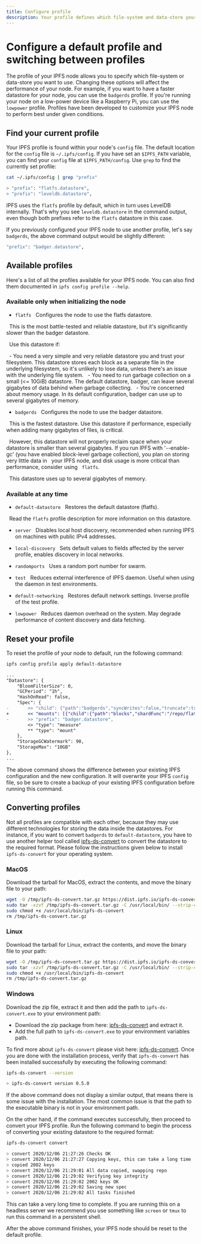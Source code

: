 ```yaml
---
title: Configure profile
description: Your profile defines which file-system and data-store your IPFS node will use, along with other configuration options. Learn how to set, change, and reset your profile.
---
```


# Configure a default profile and switching between profiles

The profile of your IPFS node allows you to specify which file-system or data-store you want to use. Changing these options will affect the performance of your node. For example, if you want to have a faster datastore for your node, you can use the `badgerds` profile. If you're running your node on a low-power device like a Raspberry Pi, you can use the `lowpower` profile. Profiles have been developed to customize your IPFS node to perform best under given conditions.

## Find your current profile

Your IPFS profile is found within your node's `config` file. The default location for the `config` file is `~/.ipfs/config`. If you have set an `$IPFS_PATH` variable, you can find your `config` file at `$IPFS_PATH/config`. Use `grep` to find the currently set profile:

```bash
cat ~/.ipfs/config | grep "prefix"

> "prefix": "flatfs.datastore",
> "prefix": "leveldb.datastore",
```

IPFS uses the `flatfs` profile by default, which in turn uses LevelDB internally. That's why you see `leveldb.datastore` in the command output, even though both prefixes refer to the `flatfs` datastore in this case.

If you previously configured your IPFS node to use another profile, let's say `badgerds`, the above command output would be slightly different:

```bash
"prefix": "badger.datastore",
```

## Available profiles

Here's a list of all the profiles available for your IPFS node. You can also find them documented in `ipfs config profile --help`.

### Available only when initializing the node

- `flatfs`
  Configures the node to use the flatfs datastore.

  This is the most battle-tested and reliable datastore, but it's significantly slower than the badger datastore.

  Use this datastore if:

  - You need a very simple and very reliable datastore you and trust your filesystem. This datastore stores each block as a separate file in the underlying filesystem, so it's unlikely to lose data, unless there's an issue with the underlying file system.
  - You need to run garbage collection on a small (<= 10GiB) datastore. The default datastore, badger, can leave several gigabytes of data behind when garbage collecting.
  - You're concerned about memory usage. In its default configuration, badger can use up to several gigabytes of memory.

- `badgerds`
  Configures the node to use the badger datastore.

  This is the fastest datastore. Use this datastore if performance, especially when adding many gigabytes of files, is critical.

  However, this datastore will not properly reclaim space when your datastore is smaller than several gigabytes. If you run IPFS with '--enable-gc' (you have enabled block-level garbage collection), you plan on storing very little data in
  your IPFS node, and disk usage is more critical than performance, consider using
  `flatfs`.

  This datastore uses up to several gigabytes of memory.

### Available at any time

- `default-datastore`
  Restores the default datastore (flatfs).

  Read the `flatfs` profile description for more information on this datastore.

- `server`
  Disables local host discovery, recommended when running IPFS on machines with public IPv4 addresses.

- `local-discovery`
  Sets default values to fields affected by the server profile, enables discovery in local networks.

- `randomports`
  Uses a random port number for swarm.

- `test`
  Reduces external interference of IPFS daemon. Useful when using the daemon in test environments.

- `default-networking`
  Restores default network settings. Inverse profile of the test profile.

- `lowpower`
  Reduces daemon overhead on the system. May degrade performance of content discovery and data fetching.

## Reset your profile

To reset the profile of your node to default, run the following command:

```diff
ipfs config profile apply default-datastore

...
"Datastore": {
    "BloomFilterSize": 0,
    "GCPeriod": "1h",
    "HashOnRead": false,
    "Spec": {
-       >> "child": {"path":"badgerds","syncWrites":false,"truncate":true,"type":"badgerds"},
+       << "mounts": [{"child":{"path":"blocks","shardFunc":"/repo/flatfs/shard/v1/next-to-last/2","sync":true,"type":"flatfs"},"mountpoint":"/blocks","prefix":"flatfs.datastore","type":"measure"},{"child":{"compression":"none","path":"datastore","type":"levelds"},"mountpoint":"/","prefix":"leveldb.datastore","type":"measure"}],
-       >> "prefix": "badger.datastore",
        <> "type": "measure"
        ** "type": "mount"
    },
    "StorageGCWatermark": 90,
    "StorageMax": "10GB"
},
...
```

The above command shows the difference between your existing IPFS configuration and the new configuration. It will overwrite your IPFS `config` file, so be sure to create a backup of your existing IPFS configuration before running this command.

## Converting profiles

Not all profiles are compatible with each other, because they may use different technologies for storing the data inside the datastores. For instance, if you want to convert `badgerds` to `default-datastore`, you have to use another helper tool called [ipfs-ds-convert](https://dist.ipfs.io/#ipfs-ds-convert) to convert the datastore to the required format. Please follow the instructions given below to install `ipfs-ds-convert` for your operating system.

### MacOS

Download the tarball for MacOS, extract the contents, and move the binary file to your path:

```bash
wget -O /tmp/ipfs-ds-convert.tar.gz https://dist.ipfs.io/ipfs-ds-convert/v0.5.0/ipfs-ds-convert_v0.5.0_darwin-amd64.tar.gz
sudo tar -xzvf /tmp/ipfs-ds-convert.tar.gz -C /usr/local/bin/ --strip-components=1
sudo chmod +x /usr/local/bin/ipfs-ds-convert
rm /tmp/ipfs-ds-convert.tar.gz
```

### Linux

Download the tarball for Linux, extract the contents, and move the binary file to your path:

```bash
wget -O /tmp/ipfs-ds-convert.tar.gz https://dist.ipfs.io/ipfs-ds-convert/v0.5.0/ipfs-ds-convert_v0.5.0_linux-amd64.tar.gz
sudo tar -xzvf /tmp/ipfs-ds-convert.tar.gz -C /usr/local/bin/ --strip-components=1
sudo chmod +x /usr/local/bin/ipfs-ds-convert
rm /tmp/ipfs-ds-convert.tar.gz
```

### Windows

Download the zip file, extract it and then add the path to `ipfs-ds-convert.exe` to your environment path:

- Download the zip package from here: [ipfs-ds-convert](https://dist.ipfs.io/ipfs-ds-convert/v0.5.0/ipfs-ds-convert_v0.5.0_windows-amd64.zip) and extract it.
- Add the full path to `ipfs-ds-convert.exe` to your environment variables path.

To find more about `ipfs-ds-convert` please visit here: [ipfs-ds-convert](https://dist.ipfs.io/#ipfs-ds-convert).
Once you are done with the installation process, verify that `ipfs-ds-convert` has been installed successfully by executing the following command:

```bash
ipfs-ds-convert --version

> ipfs-ds-convert version 0.5.0
```

If the above command does not display a similar output, that means there is some issue with the installation. The most common issue is that the path to the executable binary is not in your environment path.

On the other hand, if the command executes successfully, then proceed to convert your IPFS profile. Run the following command to begin the process of converting your existing datastore to the required format:

```bash
ipfs-ds-convert convert

> convert 2020/12/06 21:27:26 Checks OK
> convert 2020/12/06 21:27:27 Copying keys, this can take a long time
> copied 2002 keys
> convert 2020/12/06 21:29:01 All data copied, swapping repo
> convert 2020/12/06 21:29:02 Verifying key integrity
> convert 2020/12/06 21:29:02 2002 keys OK
> convert 2020/12/06 21:29:02 Saving new spec
> convert 2020/12/06 21:29:02 All tasks finished
```

This can take a very long time to complete. If you are running this on a headless server we recommend you use something like `screen` or `tmux` to run this command in a persistent shell.

After the above command finishes, your IPFS node should be reset to the default profile.
